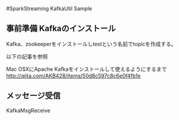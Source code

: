 #SparkStreaming KafkaUtil Sample

## 事前準備 Kafkaのインストール

Kafka、zookeeperをインストールしtestという名前でtopicを作成する。

以下の記事を参照

Mac OSXにApache Kafkaをインストールして使えるようにするまで
http://qiita.com/AKB428/items/50d8c597c8c6e0f4fb1e

## メッセージ受信

KafkaMsgReceive

